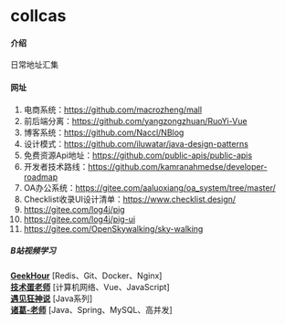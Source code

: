 # collcas

#### 介绍
日常地址汇集

#### 网址
1. 电商系统：https://github.com/macrozheng/mall
2. 前后端分离：https://github.com/yangzongzhuan/RuoYi-Vue
3. 博客系统：https://github.com/Naccl/NBlog
4. 设计模式：https://github.com/iluwatar/java-design-patterns
5. 免费资源Api地址：https://github.com/public-apis/public-apis
6. 开发者技术路线：https://github.com/kamranahmedse/developer-roadmap
7. OA办公系统：https://gitee.com/aaluoxiang/oa_system/tree/master/
8. Checklist收录UI设计清单：https://www.checklist.design/
9. https://gitee.com/log4j/pig
10. https://gitee.com/log4j/pig-ui
11. https://gitee.com/OpenSkywalking/sky-walking

##### B站视频学习
[**GeekHour**](https://space.bilibili.com/102438649)  [Redis、Git、Docker、Nginx] <br /> 
[**技术蛋老师**](https://space.bilibili.com/327247876) [计算机网络、Vue、JavaScript] <br />
[**遇见狂神说**](https://space.bilibili.com/95256449)  [Java系列] <br /> 
[**诸葛-老师**](https://space.bilibili.com/296029197)  [Java、Spring、MySQL、高并发] <br />